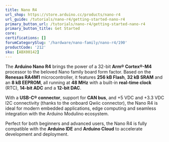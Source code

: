 ```yaml
---
title: Nano R4
url_shop: https://store.arduino.cc/products/nano-r4
url_guide: /tutorials/nano-r4/getting-started-nano-r4
primary_button_url: /tutorials/nano-r4/getting-started-nano-r4
primary_button_title: Get Started
core: 
certifications: []
forumCategorySlug: '/hardware/nano-family/nano-r4/190'
productCode: '212'
sku: [ABX00142]
---
```


The **Arduino Nano R4** brings the power of a 32-bit **Arm® Cortex®-M4** processor to the beloved Nano family board form factor. Based on the **Renesas RA4M1** microcontroller, it features **256 kB Flash**, **32 kB SRAM** and an **8 kB EEPROM**, all running at **48 MHz** with a built-in **real-time clock** (RTC), **14-bit ADC** and a **12-bit DAC**.

With a **USB-C® connector**, support for **CAN bus**, and +5 VDC and +3.3 VDC I2C connectivity (thanks to the onboard Qwiic connector), the Nano R4 is ideal for modern embedded applications, edge computing and seamless integration with the Arduino Modulino ecosystem.

Perfect for both beginners and advanced users, the Nano R4 is fully compatible with the **Arduino IDE** and **Arduino Cloud** to accelerate development and deployment.
